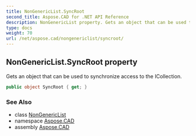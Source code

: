 ```yaml
---
title: NonGenericList.SyncRoot
second_title: Aspose.CAD for .NET API Reference
description: NonGenericList property. Gets an object that can be used to synchronize access to the ICollection
type: docs
weight: 70
url: /net/aspose.cad/nongenericlist/syncroot/
---
```

## NonGenericList.SyncRoot property

Gets an object that can be used to synchronize access to the ICollection.

```csharp
public object SyncRoot { get; }
```

### See Also

* class [NonGenericList](../)
* namespace [Aspose.CAD](../../../aspose.cad/)
* assembly [Aspose.CAD](../../../)


